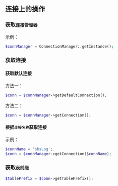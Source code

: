 ## 连接上的操作

### 获取`连接管理器`

示例：
```php
$connManager = ConnectionManager::getInstance();
```

### 获取连接

#### 获取默认连接

方法一：
```php
$conn = $connManager->getDefaultConnection();
```

方法二：
```php
$conn = $connManager->getConnection();
```

#### 根据`连接名称`获取连接

示例：
```php
$connName = 'bbsLog';
$conn = $connManager->getConnection($connName);
```

### 获取`表前缀`

```php
$tablePrefix = $conn->getTablePrefix();
```